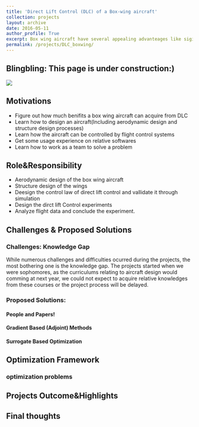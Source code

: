 ```yaml
---
title: 'Direct Lift Control (DLC) of a Box-wing aircraft'
collection: projects
layout: archive
date: 2016-05-11
author_profile: True
excerpt: Box wing aircraft have several appealing advanteages like siginicantlty reduced wingspan and more compact wing structures. Besides, the existence of the two wings have also introduces the capability of direct lift control(DLC). To explore the potential value of this and gain knowledges about box wing design. a team was built and a <a href="https://baike.baidu.com/item/%E5%9B%BD%E5%AE%B6%E5%A4%A7%E5%AD%A6%E7%94%9F%E5%88%9B%E6%96%B0%E6%80%A7%E5%AE%9E%E9%AA%8C%E8%AE%A1%E5%88%92 ">National University Student Innovation Program</a> was applied to fund the research. Several box wing aircrafts was design and built. A DFC control Law was also designed by parametric identifications based on flight tests. DFC flight tests were performed and the data was analyzed. It was shown that the DFC for box wing aircraft has potential values for overload controls like gust alleviation, while it has limited capablity to change the trajectory of the aircraft as the control force will soon be cancelled out by the change of aircraft angle of attack. **[read more](/projects/DLC_boxwing/)**
permalink: /projects/DLC_boxwing/
---
```



## Blingbling: This page is under construction:)

![](https://github.com/TsingQAQ/TsingQAQ.github.io/blob/master/images/DLC/DLC.jpg?raw=true)

## Motivations
* Figure out how much benifits a box wing aircraft can acquire from DLC
* Learn how to design an aircraft(Including aerodynamic design and structure design processes)
* Learn how the aircraft can be controlled by flight control systems
* Get some usage experience on relative softwares
* Learn how to work as a team to solve a problem


## Role&Responsibility

* Aerodynamic design of the box wing aircraft
* Structure design of the wings
* Deesign the control law of direct lift control and vallidate it through simulation
* Design the dirct lift Control experiments
* Analyze flight data and conclude the experiment. 

## Challenges & Proposed Solutions
### Challenges: Knowledge Gap
While numerous challenges and difficulties ocurred during the projects, the most bothering one is the knowledge gap. The projects started when we were sophomores, as the curriculums relating to aircraft design would comming at next year, we could not expect to acquire relative knowledges from these courses or the project process will be delayed.

### Proposed Solutions:
#### People and Papers!

 

#### Gradient Based (Adjoint) Methods


#### Surrogate Based Optimization



## Optimization Framework

### optimization problems



## Projects Outcome&Highlights

## Final thoughts



